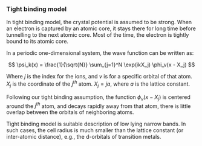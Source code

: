 ### Tight binding model 

In tight binding model, the crystal potential is assumed to be strong. When an electron is captured by an atomic core, it stays there for long time before tunnelling to the next atomic core. Most of the time, the electron is tightly bound to its atomic core. 

In a periodic one-dimensional system, the wave function can be written as:

$$ \psi_k(x) = \frac{1}{\sqrt{N}} \sum_{j=1}^N \exp(ikX_j) \phi_v(x - X_j) $$ 

Where *j* is the index for the ions, and *v* is for a specific orbital of that atom. $X_j$ is the coordinate of the *j<sup>th</sup>* atom. $X_j = ja$, where *a* is the lattice constant. 

Following our tight binding assumption, the function $\phi_v(x - X_j)$ is centered around the *j<sup>th</sup>* atom, and decays rapidly away from that atom, there is little overlap between the orbitals of neighboring atoms. 

Tight binding model is suitable description of low lying narrow bands. In such cases, the cell radius is much smaller than the lattice constant (or inter-atomic distance), e.g., the d-orbitals of transition metals. 
